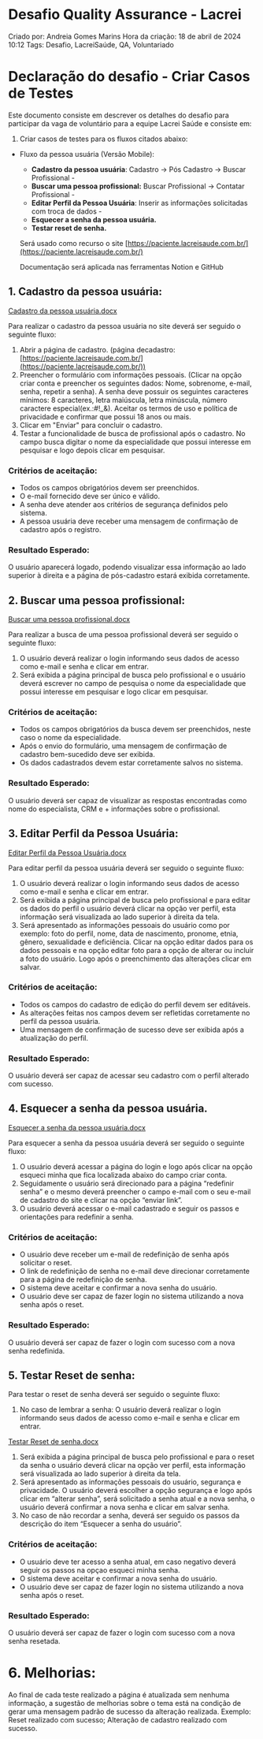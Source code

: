 # Desafio Quality Assurance - Lacrei

Criado por: Andreia Gomes Marins
Hora da criação: 18 de abril de 2024 10:12
Tags: Desafio, LacreiSaúde, QA, Voluntariado

# **Declaração do desafio - Criar Casos de Testes**

Este documento consiste em descrever os detalhes do desafio para participar da vaga de voluntário para a equipe Lacrei Saúde e consiste em:

1. Criar casos de testes para os fluxos citados abaixo:
- Fluxo da pessoa usuária (Versão Mobile):
    - **Cadastro da pessoa usuária**: Cadastro → Pós Cadastro → Buscar Profissional -
    - **Buscar uma pessoa profissional:** Buscar Profissional → Contatar Profissional -
    - **Editar Perfil da Pessoa Usuária**: Inserir as informações solicitadas com troca de dados -
    - **Esquecer a senha da pessoa usuária.**
    - **Testar reset de senha.**
    
    Será usado como recurso o site [https://paciente.lacreisaude.com.br/](https://paciente.lacreisaude.com.br/)
    
    Documentação será aplicada nas ferramentas Notion e GitHub
    

## 

## **1. Cadastro da pessoa usuária**:

[Cadastro da pessoa usuária.docx](Desafio%20Quality%20Assurance%20-%20Lacrei%20331ff159df844a1da7d8ceef65fe6763/Cadastro_da_pessoa_usuria.docx)

Para realizar o cadastro da pessoa usuária no site deverá ser seguido o seguinte fluxo:

1. Abrir a página de cadastro. (página decadastro:[https://paciente.lacreisaude.com.br/](https://paciente.lacreisaude.com.br/))
2. Preencher o formulário com informações pessoais. (Clicar na opção criar conta e preencher os seguintes dados: Nome, sobrenome, e-mail, senha, repetir a senha). A senha deve possuir os seguintes caracteres mínimos: 8 caracteres, letra maiúscula, letra minúscula, número caractere especial(ex.:#!_&). Aceitar os termos de uso e política de privacidade e confirmar que possui 18 anos ou mais.
3. Clicar em "Enviar" para concluir o cadastro.
4. Testar a funcionalidade de busca de profissional após o cadastro. No campo busca digitar o nome da especialidade que possui interesse em pesquisar e logo depois  clicar em pesquisar.

### Critérios de aceitação:

- Todos os campos obrigatórios devem ser preenchidos.
- O e-mail fornecido deve ser único e válido.
- A senha deve atender aos critérios de segurança definidos pelo sistema.
- A pessoa usuária deve receber uma mensagem de confirmação de cadastro após o registro.

### Resultado Esperado:

O usuário aparecerá logado, podendo visualizar essa informação ao lado superior à direita e a página de pós-cadastro estará exibida corretamente.

## **2. Buscar uma pessoa profissional:**

[Buscar uma pessoa profissional.docx](Desafio%20Quality%20Assurance%20-%20Lacrei%20331ff159df844a1da7d8ceef65fe6763/Buscar_uma_pessoa_profissional.docx)

Para realizar a busca de uma pessoa profissional deverá ser seguido o seguinte fluxo:

1. O usuário deverá realizar o login informando seus dados de acesso como e-mail e senha e clicar em entrar.
2. Será exibida a página principal de busca pelo profissional e o usuário deverá escrever no campo de pesquisa o nome da especialidade que possui interesse em pesquisar e logo clicar em pesquisar.

### Critérios de aceitação:

- Todos os campos obrigatórios da busca devem ser preenchidos, neste caso o nome da especialidade.
- Após o envio do formulário, uma mensagem de confirmação de cadastro bem-sucedido deve ser exibida.
- Os dados cadastrados devem estar corretamente salvos no sistema.

### Resultado Esperado:

O usuário deverá ser capaz de visualizar as respostas encontradas como nome do especialista, CRM e + informações sobre o profissional.

## **3. Editar Perfil da Pessoa Usuária**:

[Editar Perfil da Pessoa Usuária.docx](Desafio%20Quality%20Assurance%20-%20Lacrei%20331ff159df844a1da7d8ceef65fe6763/Editar_Perfil_da_Pessoa_Usuria.docx)

Para editar perfil da pessoa usuária deverá ser seguido o seguinte fluxo:

1. O usuário deverá realizar o login informando seus dados de acesso como e-mail e senha e clicar em entrar.
2. Será exibida a página principal de busca pelo profissional e para editar os dados do perfil o usuário deverá clicar na opção ver perfil, esta informação será visualizada ao lado superior à direita da tela.
3. Será apresentado as informações pessoais do usuário como por exemplo: foto do perfil, nome, data de nascimento, pronome, etnia, gênero, sexualidade e deficiência. Clicar na opção editar dados para os dados pessoais e na opção editar foto para a opção de alterar ou incluir a foto do usuário. Logo após o preenchimento das alterações clicar em salvar.

### Critérios de aceitação:

- Todos os campos do cadastro de edição do perfil devem ser editáveis.
- As alterações feitas nos campos devem ser refletidas corretamente no perfil da pessoa usuária.
- Uma mensagem de confirmação de sucesso deve ser exibida após a atualização do perfil.

### Resultado Esperado:

O usuário deverá ser capaz de acessar seu cadastro com o perfil alterado com sucesso.

## **4. Esquecer a senha da pessoa usuária.**

[Esquecer a senha da pessoa usuária.docx](Desafio%20Quality%20Assurance%20-%20Lacrei%20331ff159df844a1da7d8ceef65fe6763/Esquecer_a_senha_da_pessoa_usuria.docx)

Para esquecer a senha da pessoa usuária deverá ser seguido o seguinte fluxo:

1. O usuário deverá acessar a página do login e logo após clicar na opção esqueci minha que fica localizada abaixo do campo criar conta.
2. Seguidamente o usuário será direcionado para a página “redefinir senha” e o mesmo deverá preencher o campo e-mail com o seu e-mail de cadastro do site e clicar na opção “enviar link”.
3. O usuário deverá acessar o e-mail cadastrado e seguir os passos e orientações para redefinir a senha. 

### Critérios de aceitação:

- O usuário deve receber um e-mail de redefinição de senha após solicitar o reset.
- O link de redefinição de senha no e-mail deve direcionar corretamente para a página de redefinição de senha.
- O sistema deve aceitar e confirmar a nova senha do usuário.
- O usuário deve ser capaz de fazer login no sistema utilizando a nova senha após o reset.

### Resultado Esperado:

O usuário deverá ser capaz de fazer o login com sucesso com a nova senha redefinida.

## 5. Testar Reset de senha:

Para testar o reset de senha deverá ser seguido o seguinte fluxo:

1. No caso de lembrar a senha: O usuário deverá realizar o login informando seus dados de acesso como e-mail e senha e clicar em entrar.

[Testar Reset de senha.docx](Desafio%20Quality%20Assurance%20-%20Lacrei%20331ff159df844a1da7d8ceef65fe6763/Testar_Reset_de_senha.docx)

1. Será exibida a página principal de busca pelo profissional e para o reset da senha o usuário deverá clicar na opção ver perfil, esta informação será visualizada ao lado superior à direita da tela.
2. Será apresentado as informações pessoais do usuário, segurança e privacidade. O usuário deverá  escolher a opção segurança e logo após clicar em “alterar senha”, será solicitado a senha atual e a nova senha, o usuário deverá confirmar a nova senha e clicar em salvar senha.
3. No caso de não recordar a senha, deverá ser seguido os passos da descrição do item “Esquecer a senha do usuário”. 

### Critérios de aceitação:

- O usuário deve ter acesso a senha atual, em caso negativo deverá seguir os passos na opçao esqueci minha senha.
- O sistema deve aceitar e confirmar a nova senha do usuário.
- O usuário deve ser capaz de fazer login no sistema utilizando a nova senha após o reset.

### Resultado Esperado:

 O usuário deverá ser capaz de fazer o login com sucesso com a nova senha resetada.

# 6. Melhorias:

Ao final de cada teste realizado a página é atualizada sem nenhuma informação, a sugestão de melhorias sobre o tema está na condição de gerar uma mensagem padrão de sucesso da alteração realizada. Exemplo:  Reset realizado com sucesso; Alteração de cadastro realizado com sucesso.